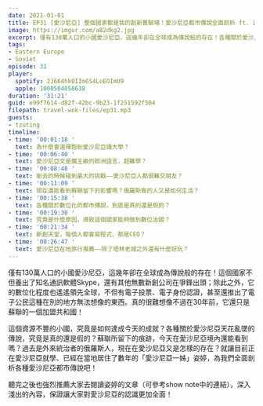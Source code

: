 ```yaml
---
date: 2021-01-01
title: EP31 [愛沙尼亞] 整個國家都是我的創新實驗場！愛沙尼亞都市傳說全面剖析 ft. 邊境獨白 葉姿婷
image: https://imgur.com/aB2dkg2.jpg
excerpt: 僅有130萬人口的小國愛沙尼亞，這幾年卻在全球成為傳說般的存在！各種關於愛沙尼亞天花亂墜的傳說，究竟是真的還是假的？這個資源不豐的小國，究竟是如何達成今天的成就？就讓目前正在愛沙尼亞就學、已經在當地居住了數年的「愛沙尼亞一姊」姿婷，為我們全面剖析各種愛沙尼亞都市傳說吧！
tags:
- Eastern Europe
- Soviet
episode: 31
player:
  spotify: 2J664hk0IIm6S4LoEOImU9
  apple: 1000504058638
duration: '31:21'
guid: e99f7614-d82f-42bc-9b23-1f251592f504
filepath: travel-wok-files/ep31.mp3
guests:
- tzuting
timeline:
- time: '00:01:18 '
  text: 為什麼會選擇跑到愛沙尼亞讀大學？
- time: '00:06:40 '
  text: 愛沙尼亞文是魔王級的歐洲語言，超難學？
- time: '00:08:48 '
  text: 剛去的時候碰到最大的挑戰——愛沙尼亞人都很難交朋友？
- time: '00:11:09 '
  text: 現在還能看到蘇聯留下的影響嗎？俄羅斯裔的人又是如何生活？
- time: '00:15:38 '
  text: 各種關於數位化的都市傳說，到底是真的還是假的？
- time: '00:19:30 '
  text: 究竟是什麼原因，導致這個國家能夠做到數位治國？
- time: '00:21:34 '
  text: 新創天堂，每個人都會寫程式、都是CEO？
- time: '00:26:47 '
  text: 愛沙尼亞在地旅行推薦——除了塔林老城之外還有什麼好玩？
---
```


僅有130萬人口的小國愛沙尼亞，這幾年卻在全球成為傳說般的存在！這個國家不但養出了知名通訊軟體Skype，還有其他無數新創公司在爭鋒出頭；除此之外，它的數位化程度也遙遙領先全球，不但有電子投票、電子身份認證，甚至還推出了電子公民這種在別的地方無法想像的東西。真的很難想像不過在30年前，它還只是蘇聯的一個加盟共和國！

這個資源不豐的小國，究竟是如何達成今天的成就？各種關於愛沙尼亞天花亂墜的傳說，究竟是真的還是假的？蘇聯所留下的痕跡，今天在愛沙尼亞境內還能看到嗎？過去是外來統治者的俄羅斯人，現在在愛沙尼亞又是怎樣的存在？就讓目前正在愛沙尼亞就學、已經在當地居住了數年的「愛沙尼亞一姊」姿婷，為我們全面剖析各種愛沙尼亞都市傳說吧！

聽完之後也強烈推薦大家去閱讀姿婷的文章（可參考show note中的連結），深入淺出的內容，保證讓大家對愛沙尼亞的認識更加全面！



